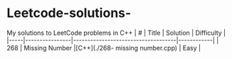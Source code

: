 # Leetcode-solutions-
My solutions to LeetCode problems in C++
| #   | Title          | Solution                           | Difficulty |
|-----|----------------|------------------------------------|------------|
| 268 | Missing Number |[C++](./268- missing number.cpp)      | Easy       |
